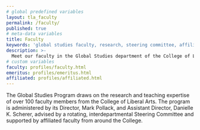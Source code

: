 ```yaml
---
# global predefined variables
layout: tla_faculty
permalink: /faculty/
published: true
# meta-data variables
title: Faculty
keywords: 'global studies faculty, research, steering committee, affiliated faculty'
description: >-
  Meet our faculty in the Global Studies department of the College of Liberal Arts at Temple University.
# custom variables
faculty: profiles/faculty.html
emeritus: profiles/emeritus.html
affiliated: profiles/affiliated.html
---
```

The Global Studies Program draws on the research and teaching expertise of over 100 faculty members from the College of Liberal Arts. The program is administered by its Director, Mark Pollack, and Assistant Director, Danielle K. Scherer, advised by a rotating, interdepartmental Steering Committee and supported by affiliated faculty from around the College.
